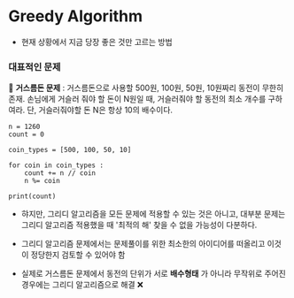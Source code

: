# Greedy Algorithm

- 현재 상황에서 지금 당장 좋은 것만 고르는 방법

### 대표적인 문제

📍 **거스름돈 문제** : 거스름돈으로 사용할 500원, 100원, 50원, 10원짜리 동전이 무한히 존재. 손님에게 거슬러 줘야 할 돈이 N원일 때, 거슬러줘야 할 동전의 최소 개수를 구하여라. 단, 거슬러줘야할 돈 N은 항상 10의 배수이다.

```
n = 1260
count = 0

coin_types = [500, 100, 50, 10]

for coin in coin_types :
    count += n // coin
    n %= coin

print(count)
```

- 햐지만, 그리디 알고리즘을 모든 문제에 적용할 수 있는 것은 아니고, 대부분 문제는 그리디 알고리즘 적용했을 때 '최적의 해' 찾을 수 없을 가능성이 다분하다.

- 그리디 알고리즘 문제에서는 문제풀이를 위한 최소한의 아이디어를 떠올리고 이것이 정당한지 검토할 수 있어야 함

- 실제로 거스름돈 문제에서 동전의 단위가 서로 **배수형태** 가 아니라 무작위로 주어진 경우에는 그리디 알고리즘으로 해결 ❌
